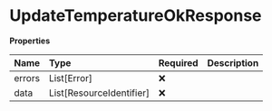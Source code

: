 # UpdateTemperatureOkResponse

**Properties**

| Name   | Type                     | Required | Description |
| :----- | :----------------------- | :------- | :---------- |
| errors | List[Error]              | ❌       |             |
| data   | List[ResourceIdentifier] | ❌       |             |

<!-- This file was generated by liblab | https://liblab.com/ -->
